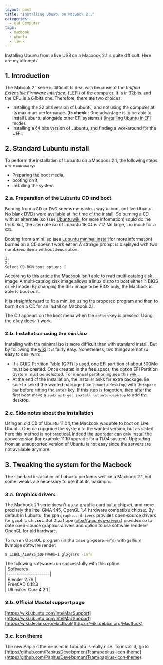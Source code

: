 ```yaml
---
layout: post
title: "Installing Ubuntu on MacBook 2.1"
categories:
  - Old Computer
tags:
  - macbook
  - ubuntu
  - linux
---
```


Installing Ubuntu from a live USB on a Macbook 2.1 is quite difficult.
Here are my attempts.

## 1. Introduction
The Mabook 2.1 serie is difficult to deal with because of the *Unified 
Extensible Firmware Interface*, ([UEFI](https://doc.ubuntu-fr.org/uefi))
 of the computer. It is in 32bits, and the CPU is a 64bits one. 
 Therefore, there are two choices:
 - Installing the 32 bits version of Lubuntu, and not using the computer
 at its maximum performance. (**to check** : One advantage is to be able to install Lubuntu 
 alongside other EFI systems.)
 ([installing Ubuntu in EFI mode](https://doc.ubuntu-fr.org/uefi)).
 - Installing a 64 bits version of Lubuntu, and finding a workaround for the UEFI.


## 2. Standard Lubuntu install
To perform the installation of Lubuntu on a Macbook 2.1, the following steps
 are necessary:
 - Preparing the boot media,
 - booting on it,
 - installing the system.
 
### 2.a. Preparation of the Lubuntu CD and boot
Booting from a CD or DVD seems the easiest way to boot on Live Ubuntu.
No blank DVDs were available at the time of the install. So burning a CD 
with an alternate iso 
(see [Ubuntu wiki](https://doc.ubuntu-fr.org/installation_alternate) 
for more information) could do the trick. But, the alternate iso of 
Lubuntu 18.04 is 717 Mo large, too much for a CD.

Booting from a mini.iso (see 
[Lubuntu minimal install](https://help.ubuntu.com/community/Lubuntu/Documentation/MinimalInstall)
for more information) burned on a CD doesn't work either. 
A strange prompt is displayed with two numbered items without 
description:
```
1.
2.
Select CD-ROM boot option: |
```

According to [this article](https://mattgadient.com/linux-dvd-images-and-how-to-for-32-bit-efi-macs-late-2006-models/)
the Macbook isn't able to read multi-catalog disk image. A 
multi-catalog disk image allows a linux distro to boot either 
in BIOS or EFI mode. By changing the disk image to be BIOS only, the Macbook 
is able to boot on it.

It is straightforward to fix a mini.iso using the proposed program
 and then to burn it on a CD for an install on Macbook 2.1.

The CD appears on the boot menu when the `option` key is pressed. Using 
the `c` key doesn't work.

### 2.b. Installation using the *mini.iso*
Installing with the minimal iso is more difficult than with standard 
install. But by following the [wiki](https://help.ubuntu.com/community/Lubuntu/Documentation/MinimalInstall#Install_.2813.10_and_later.29)
 It is fairly easy. Nonetheless, two things are not so easy to deal with:
- If a GUID Partition Table (GPT) is used, one EFI partition of about
 500Mo must be created. Once created in the free space, the option 
 EFI Partition System must be selected. For manual partitioning see this [wiki](https://help.ubuntu.com/community/DiskSpace).
- At the end of the installation, the installer asks for extra package.
Be sure to select the wanted package (like `lubuntu-desktop`) with the 
`space bar` before hitting the `enter` key. If this step is forgotten,
 then after the first boot make a `sudo apt-get install lubuntu-desktop` 
to add the desktop.

### 2.c. Side notes about the installation
Using an old CD of Ubuntu 11.04, the Macbook was able to boot 
on Live Ubuntu. One can upgrade the system to the wanted version, but 
as stated [here](https://forum.ubuntu-fr.org/viewtopic.php?id=1566641)
 this method is not practical. Indeed the upgrader can only install 
 the above version (for example 11.10 upgrade for a 11.04 system).
Upgrading from an unsupported version of Ubuntu is not easy since 
the servers are not available anymore.


## 3. Tweaking the system for the Macbook
The standard installation of Lubuntu performs well on a Macbook 2.1, but
some tweaks are necessary to use it at its maximum.

### 3.a. Graphics drivers
The Macbook 2.1 serie doesn't use a graphic card but a chipset, and 
more precisely the Intel GMA 945, OpenGL 1.4 hardware compatible chipset.
By default in Lubuntu, the ppa `graphics-drivers` provides open-source
drivers for graphic chipset. But Oibaf ppa 
([oibaf/graphics-drivers](https://launchpad.net/~oibaf/+archive/ubuntu/graphics-drivers))
 provides up to date open-source graphics drivers and option to use 
software renderer OpenGL for old hardware.

To run an OpenGL program (in this case glxgears -info) with gallium llvmpipe software render:
```bash
$ LIBGL_ALWAYS_SOFTWARE=1 glxgears -info
```

The following softwares run successfully with this option:    
| Softwares            |    
|----------------------|    
| Blender 2.79         |    
| FreeCAD 0.18.3       |    
| Ultimaker Cura 4.2.1 |    


### 3.b. Official Mactel support page

[https://wiki.ubuntu.com/IntelMacSupport](https://wiki.ubuntu.com/IntelMacSupport)
[https://wiki.debian.org/MacBook](https://wiki.debian.org/MacBook)

### 3.c. Icon theme
The new Papirus theme used in Lubuntu is really nice.
To install it, go to [https://github.com/PapirusDevelopmentTeam/papirus-icon-theme](https://github.com/PapirusDevelopmentTeam/papirus-icon-theme).